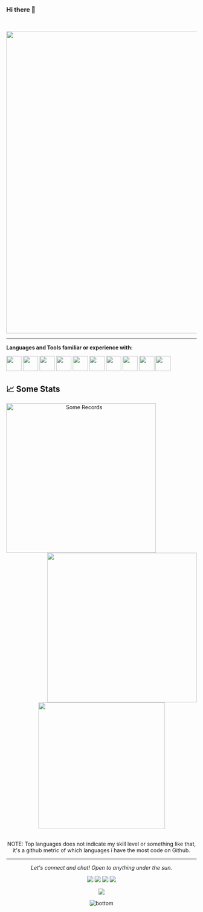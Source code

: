 ### Hi there 👋

<br/>
<p align="center">  
  <a href="https://github.com/ryo-ma/github-profile-trophy">
    <img width=800 src="https://github-profile-trophy.vercel.app/?username=pranay22&margin-w=2&column=-1&theme=gruvbox&no-frame=true"/>
  </a>
</p>
<hr>

**Languages and Tools familiar or experience with:**  


<code><img height="40" src="https://cdn.jsdelivr.net/gh/devicons/devicon/icons/java/java-original.svg"></code>
<code><img height="40" src="https://cdn.jsdelivr.net/gh/devicons/devicon/icons/python/python-original.svg"></code>
<code><img height="40" src="https://cdn.jsdelivr.net/gh/devicons/devicon/icons/android/android-original.svg" /></code>
<code><img height="40" src="https://cdn.jsdelivr.net/gh/devicons/devicon/icons/cplusplus/cplusplus-original.svg"></code> 
<code><img height="40" src="https://cdn.jsdelivr.net/gh/devicons/devicon/icons/c/c-original.svg"></code> 
<code><img height="40" src="https://cdn.jsdelivr.net/gh/devicons/devicon/icons/javascript/javascript-original.svg"></code>
<code><img height="40" src="https://cdn.jsdelivr.net/gh/devicons/devicon/icons/vuejs/vuejs-original.svg"></code>
<code><img height="40" src="https://cdn.jsdelivr.net/gh/devicons/devicon/icons/vuetify/vuetify-original.svg"></code>
<code><img height="40" src="https://cdn.jsdelivr.net/gh/devicons/devicon/icons/d3js/d3js-original.svg"></code>
<code><img height="40" src="https://cdn.jsdelivr.net/gh/devicons/devicon/icons/mongodb/mongodb-original.svg"></code>
<!--<code><img height="40" src="https://cdn.jsdelivr.net/gh/devicons/devicon/icons/git/git-original.svg"></code>-->
<!--<code><img height="40" src="https://cdn.jsdelivr.net/gh/devicons/devicon/icons/linux/linux-original.svg"></code> -->
<!--<code><img height="40" src="https://cdn.jsdelivr.net/gh/devicons/devicon/icons/mysql/mysql-original.svg"></code>-->
<!--<code><img height="40" src="https://cdn.jsdelivr.net/gh/devicons/devicon/icons/html5/html5-original.svg"></code>-->
<!--<code><img height="40" src="https://cdn.jsdelivr.net/gh/devicons/devicon/icons/jira/jira-original.svg"></code>-->
<!--<code><img height="40" src="https://cdn.jsdelivr.net/gh/devicons/devicon/icons/confluence/confluence-original.svg"></code>-->
<!--<code><img height="40" src="https://cdn.jsdelivr.net/gh/devicons/devicon/icons/bamboo/bamboo-original.svg"></code>-->
<!--<code><img height="40" src="https://cdn.jsdelivr.net/gh/devicons/devicon/icons/maven/maven-original.svg"></code>-->
<!--<code><img height="40" src="https://cdn.jsdelivr.net/gh/devicons/devicon/icons/gradle/gradle-plain.svg"></code>-->
<!--<code><img height="40" src="https://cdn.jsdelivr.net/gh/devicons/devicon/icons/intellij/intellij-original.svg"></code>-->
<!--<code><img height="40" src="https://cdn.jsdelivr.net/gh/devicons/devicon/icons/kotlin/kotlin-original.svg"></code>-->
<!--<code><img height="40" src="https://cdn.jsdelivr.net/gh/devicons/devicon/icons/azure/azure-original.svg"></code>-->
<!--<code><img height="40" src="https://cdn.jsdelivr.net/gh/devicons/devicon/icons/markdown/markdown-original.svg"></code>-->
<!--<code><img height="40" src="https://cdn.jsdelivr.net/gh/devicons/devicon/icons/firebase/firebase-plain.svg"></code>-->

## 📈 Some Stats

<div align="center">
  <div align="center">
    <a href="https://github.com/denvercoder1/github-readme-streak-stats" title="Go to Source">
      <img
        align="left"
        width="396"
        src="https://github-readme-streak-stats.herokuapp.com/?user=pranay22&theme=react&border=61dafb&hide_border=true"
        alt="Some Records"
      />
    </a>
    <a href="https://github.com/anuraghazra/github-readme-stats" title="Go to Source">
      <img
        align="right"
        width="396"
        src="https://github-readme-stats.vercel.app/api?username=pranay22&show_icons=true&theme=react&border_color=61dafb&hide_border=true&include_all_commits=true&count_private=true"
      />
    </a>
  </div>
  <br /><br /><br /><br /><br /><br /><br /><br />
  <div align="center" title="Go to Source">
    <a href="https://github.com/anuraghazra/github-readme-stats">
      <img
        width="335"
        align="center"
        src="https://github-readme-stats.vercel.app/api/top-langs/?username=pranay22&text_color=ffffff&icon_color=61dafb&bg_color=20232a&langs_count=8&layout=compact&border_color=61dafb&hide_border=true&hide=Jupyter Notebook,CSS,Makefile"
      />
    </a>
  </div>
  <br />
<p>NOTE: Top languages does not indicate my skill level or something like that, it's a github metric of which languages i have the most code on Github.</p>
<hr>
<p align="center">
   <i>Let's connect and chat! Open to anything under the sun.</i>
  <p align="center">
    <a href="https://twitter.com/pranay22" alt="Twitter"><img src="https://raw.githubusercontent.com/jayehernandez/jayehernandez/3f5402efef9a0ae89211a6e04609558e862ca616/readme/twitter-fill.svg"></a>
    <a href="https://www.linkedin.com/in/pranaysarkar/" alt="Linkedin"><img src="https://raw.githubusercontent.com/jayehernandez/jayehernandez/3f5402efef9a0ae89211a6e04609558e862ca616/readme/linkedin-fill.svg"></a>
    <a href="mailto:pranaysarkar22@gmail.com" alt="Contact me"><img src="https://raw.githubusercontent.com/jayehernandez/jayehernandez/3f5402efef9a0ae89211a6e04609558e862ca616/readme/mail-fill.svg"></a>
    <a href="https://pranay22.github.io/" alt="My site"><img src="https://raw.githubusercontent.com/jayehernandez/jayehernandez/3f5402efef9a0ae89211a6e04609558e862ca616/readme/external-link-line.svg"></a>
  </p>
  <p align="center">  
     <img align="center" src="https://visitor-badge.laobi.icu/badge?page_id=pranay22.visitor-badge"> 
  </p>
</p>

<img src="https://raw.githubusercontent.com/jayehernandez/jayehernandez/dcd7447c179f5a1131590b6ccba2223e879ab655/readme/bottom.svg" alt="bottom">


<!--
**pranay22/pranay22** is a ✨ _special_ ✨ repository because its `README.md` (this file) appears on your GitHub profile.

Here are some ideas to get you started:

- 🔭 I’m currently working on ...
- 🌱 I’m currently learning ...
- 👯 I’m looking to collaborate on ...
- 🤔 I’m looking for help with ...
- 💬 Ask me about ...
- 📫 How to reach me: ...
- 😄 Pronouns: ...
- ⚡ Fun fact: ...
-->
